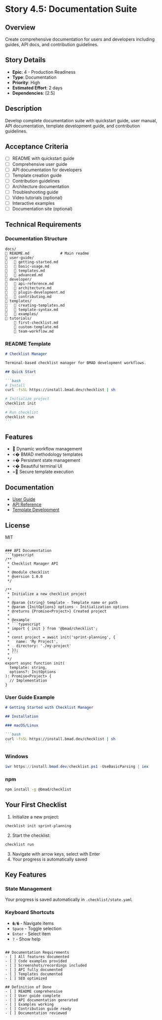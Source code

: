 # Story 4.5: Documentation Suite

## Overview

Create comprehensive documentation for users and developers including guides, API docs, and contribution guidelines.

## Story Details

- **Epic**: 4 - Production Readiness
- **Type**: Documentation
- **Priority**: High
- **Estimated Effort**: 2 days
- **Dependencies**: [2.5]

## Description

Develop complete documentation suite with quickstart guide, user manual, API documentation, template development guide, and contribution guidelines.

## Acceptance Criteria

- [ ] README with quickstart guide
- [ ] Comprehensive user guide
- [ ] API documentation for developers
- [ ] Template creation guide
- [ ] Contribution guidelines
- [ ] Architecture documentation
- [ ] Troubleshooting guide
- [ ] Video tutorials (optional)
- [ ] Interactive examples
- [ ] Documentation site (optional)

## Technical Requirements

### Documentation Structure

```
docs/
   README.md              # Main readme
   user-guide/
      getting-started.md
      basic-usage.md
      templates.md
      advanced.md
   developer/
      api-reference.md
      architecture.md
      plugin-development.md
      contributing.md
   templates/
      creating-templates.md
      template-syntax.md
      examples/
   tutorials/
       first-checklist.md
       custom-template.md
       team-workflow.md
```

### README Template

````markdown
# Checklist Manager

Terminal-based checklist manager for BMAD development workflows.

## Quick Start

```bash
# Install
curl -fsSL https://install.bmad.dev/checklist | sh

# Initialize project
checklist init

# Run checklist
checklist run
```
````

## Features

-  Dynamic workflow management
- <� BMAD methodology templates
- =� Persistent state management
- <� Beautiful terminal UI
- = Secure template execution

## Documentation

- [User Guide](docs/user-guide)
- [API Reference](docs/api)
- [Template Development](docs/templates)

## License

MIT

````

### API Documentation
```typescript
/**
 * Checklist Manager API
 *
 * @module checklist
 * @version 1.0.0
 */

/**
 * Initialize a new checklist project
 *
 * @param {string} template - Template name or path
 * @param {InitOptions} options - Initialization options
 * @returns {Promise<Project>} Created project
 *
 * @example
 * ```typescript
 * import { init } from '@bmad/checklist';
 *
 * const project = await init('sprint-planning', {
 *   name: 'My Project',
 *   directory: './my-project'
 * });
 * ```
 */
export async function init(
  template: string,
  options?: InitOptions
): Promise<Project> {
  // Implementation
}
````

### User Guide Example

````markdown
# Getting Started with Checklist Manager

## Installation

### macOS/Linux

```bash
curl -fsSL https://install.bmad.dev/checklist | sh
```
````

### Windows

```powershell
iwr https://install.bmad.dev/checklist.ps1 -UseBasicParsing | iex
```

### npm

```bash
npm install -g @bmad/checklist
```

## Your First Checklist

1. Initialize a new project:

```bash
checklist init sprint-planning
```

2. Start the checklist:

```bash
checklist run
```

3. Navigate with arrow keys, select with Enter
4. Your progress is automatically saved

## Key Features

### State Management

Your progress is saved automatically in `.checklist/state.yaml`

### Keyboard Shortcuts

- `�/�` - Navigate items
- `Space` - Toggle selection
- `Enter` - Select item
- `?` - Show help

```

## Documentation Requirements
- [ ] All features documented
- [ ] Code examples provided
- [ ] Screenshots/recordings included
- [ ] API fully documented
- [ ] Templates documented
- [ ] SEO optimized

## Definition of Done
- [ ] README comprehensive
- [ ] User guide complete
- [ ] API documentation generated
- [ ] Examples working
- [ ] Contribution guide ready
- [ ] Documentation reviewed
```
